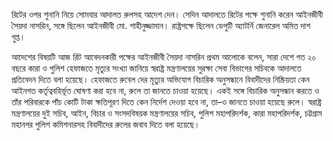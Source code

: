 রিটের ওপর শুনানি নিয়ে সোমবার আদালত রুলসহ আদেশ দেন। সেদিন আদালতে রিটের পক্ষে শুনানি করেন আইনজীবী সৈয়দা নাসরিন, সঙ্গে ছিলেন আইনজীবী মো. শাহীনুজ্জামান। রাষ্ট্রপক্ষে ছিলেন ডেপুটি অ্যাটর্নি জেনারেল অমিত দাশ গুপ্ত।

আদেশের বিষয়টি আজ রিট আবেদনকারী পক্ষের আইনজীবী সৈয়দা নাসরিন প্রথম আলোকে বলেন, সারা দেশে গত ২০ বছরে কারা ও পুলিশ হেফাজতে মৃত্যুর সংখ্যা জানিয়ে স্বরাষ্ট্র মন্ত্রণালয়ের সুরক্ষা সেবা বিভাগের সচিবকে আদালতে প্রতিবেদন দিতে বলা হয়েছে। হেফাজতে রুবেল দের মৃত্যুর অভিযোগ বিচারিক অনুসন্ধানে বিবাদীদের নিষ্ক্রিয়তা কেন আইনগত কর্তৃত্ববহির্ভূত ঘোষণা করা হবে না, রুলে তা জানতে চাওয়া হয়েছে। একই সঙ্গে বিচারিক অনুসন্ধান করতে ও তাঁর পরিবারকে পাঁচ কোটি টাকা ক্ষতিপূরণ দিতে কেন নির্দেশ দেওয়া হবে না, তা–ও জানতে চাওয়া হয়েছে রুলে। স্বরাষ্ট্র মন্ত্রণালয়ের দুই সচিব, আইন, বিচার ও সংসদবিষয়ক মন্ত্রণালয়ের সচিব, পুলিশ মহাপরিদর্শক, কারা মহাপরিদর্শক, চট্টগ্রাম মহানগর পুলিশ কমিশনারসহ বিবাদীদের রুলের জবাব দিতে বলা হয়েছে।
